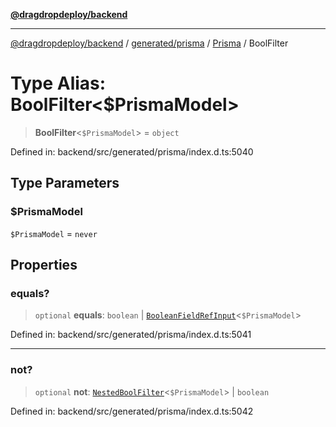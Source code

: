 [**@dragdropdeploy/backend**](../../../../../README.md)

***

[@dragdropdeploy/backend](../../../../../README.md) / [generated/prisma](../../../README.md) / [Prisma](../README.md) / BoolFilter

# Type Alias: BoolFilter\<$PrismaModel\>

> **BoolFilter**\<`$PrismaModel`\> = `object`

Defined in: backend/src/generated/prisma/index.d.ts:5040

## Type Parameters

### $PrismaModel

`$PrismaModel` = `never`

## Properties

### equals?

> `optional` **equals**: `boolean` \| [`BooleanFieldRefInput`](BooleanFieldRefInput.md)\<`$PrismaModel`\>

Defined in: backend/src/generated/prisma/index.d.ts:5041

***

### not?

> `optional` **not**: [`NestedBoolFilter`](NestedBoolFilter.md)\<`$PrismaModel`\> \| `boolean`

Defined in: backend/src/generated/prisma/index.d.ts:5042
